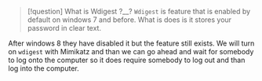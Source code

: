 >[!question] What is Wdigest ?__? 
`Wdigest` is feature that is enabled by default on windows 7 and before.
What is does is it stores your password in clear text.

After windows 8 they have disabled it but the feature still exists.
We will turn on `wdigest` with Mimikatz and than we can go ahead and wait for somebody to log onto the computer so it does require somebody to log out and than log into the computer.


